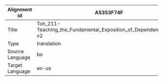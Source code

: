 |Alignment id | A5353F74F
| --- | --- 
|Title | Toh_211-Teaching_the_Fundamental_Exposition_of_Dependent_Arising-v2 
|Type | translation
|Source Language | bo
|Target Language | en-us